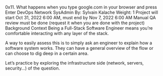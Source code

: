 0x11. What happens when you type google.com in your browser and press Enter
DevOps Network SysAdmin
 By: Sylvain Kalache
 Weight: 1
 Project will start Oct 31, 2022 6:00 AM, must end by Nov 7, 2022 6:00 AM
 Manual QA review must be done (request it when you are done with the project)
Background Context
Being a Full-Stack Software Engineer means you’re comfortable interacting with any layer of the stack.

A way to easily assess this is to simply ask an engineer to explain how a software system works. They can have a general overview of the flow or can choose to dig deep in a certain area.

Let’s practice by exploring the infrastructure side (network, servers, security…) of the question.
